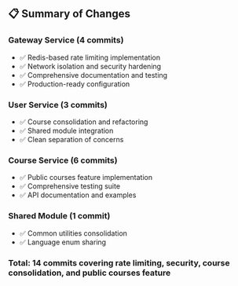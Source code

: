 ## 📋 **Summary of Changes**

### **Gateway Service (4 commits)**
- ✅ Redis-based rate limiting implementation
- ✅ Network isolation and security hardening
- ✅ Comprehensive documentation and testing
- ✅ Production-ready configuration

### **User Service (3 commits)**
- ✅ Course consolidation and refactoring
- ✅ Shared module integration
- ✅ Clean separation of concerns

### **Course Service (6 commits)**
- ✅ Public courses feature implementation
- ✅ Comprehensive testing suite
- ✅ API documentation and examples

### **Shared Module (1 commit)**
- ✅ Common utilities consolidation
- ✅ Language enum sharing

### **Total: 14 commits** covering rate limiting, security, course consolidation, and public courses feature 
